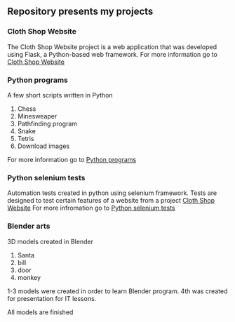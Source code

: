 ## Repository presents my projects ##


###  Cloth Shop Website ###

The Cloth Shop Website project is a web application that was developed using Flask, a Python-based web framework.
For more information go to [Cloth Shop Website](./Cloth%20Shop%20Website)

### Python programs ###

A few short scripts written in Python
1. Chess
2. Minesweaper
3. Pathfinding program
4. Snake
5. Tetris 
6. Download images 

For more information go to [Python programs](./Python%20programs)

### Python selenium tests ###

Automation tests created in python using selenium framework. 
Tests are designed to test certain features of a website from a project [Cloth Shop Website](./Cloth%20Shop%20Website)
For more infromation go to [Python selenium tests](./Python%20selenium%20tests)

###  Blender arts ###
3D models created in Blender 
1. Santa  
2. bill 
3. door 
4. monkey

1-3 models were created in order to learn Blender program. 4th was created for presentation for IT lessons.

All models are finished
